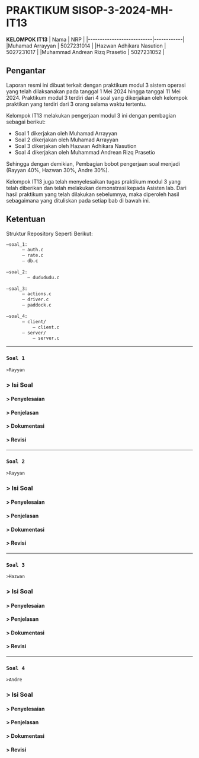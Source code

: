 # PRAKTIKUM SISOP-3-2024-MH-IT13

**KELOMPOK IT13**
| Nama | NRP |
|---------------------------|------------|
|Muhamad Arrayyan | 5027231014 |
|Hazwan Adhikara Nasution | 5027231017 |
|Muhammad Andrean Rizq Prasetio | 5027231052 |

## Pengantar

Laporan resmi ini dibuat terkait dengan praktikum modul 3 sistem operasi yang telah dilaksanakan pada tanggal 1 Mei 2024 hingga tanggal 11 Mei 2024. Praktikum modul 3 terdiri dari 4 soal yang dikerjakan oleh kelompok praktikan yang terdiri dari 3 orang selama waktu tertentu.

Kelompok IT13 melakukan pengerjaan modul 3 ini dengan pembagian sebagai berikut:

- Soal 1 dikerjakan oleh Muhamad Arrayyan
- Soal 2 dikerjakan oleh Muhamad Arrayyan
- Soal 3 dikerjakan oleh Hazwan Adhikara Nasution
- Soal 4 dikerjakan oleh Muhammad Andrean Rizq Prasetio

Sehingga dengan demikian, Pembagian bobot pengerjaan soal menjadi (Rayyan 40%, Hazwan 30%, Andre 30%).

Kelompok IT13 juga telah menyelesaikan tugas praktikum modul 3 yang telah diberikan dan telah melakukan demonstrasi kepada Asisten lab. Dari hasil praktikum yang telah dilakukan sebelumnya, maka diperoleh hasil sebagaimana yang dituliskan pada setiap bab di bawah ini.

## Ketentuan

Struktur Repository Seperti Berikut:

```bash
—soal_1:
      — auth.c
      — rate.c
      — db.c
                                    
—soal_2:
	    — dudududu.c
				
—soal_3:
      — actions.c
      — driver.c
      — paddock.c
				
—soal_4:
      — client/
          — client.c 
      — server/
          — server.c

```

---

### **`Soal 1`**

`>Rayyan`

### > Isi Soal
#### > Penyelesaian
#### > Penjelasan
#### > Dokumentasi
#### > Revisi
---

### **`Soal 2`**

`>Rayyan`

### > Isi Soal
#### > Penyelesaian
#### > Penjelasan
#### > Dokumentasi
#### > Revisi

---

### **`Soal 3`**

`>Hazwan`

### > Isi Soal
#### > Penyelesaian
#### > Penjelasan
#### > Dokumentasi
#### > Revisi

---

### **`Soal 4`**
`>Andre`

### > Isi Soal
#### > Penyelesaian
#### > Penjelasan
#### > Dokumentasi
#### > Revisi
